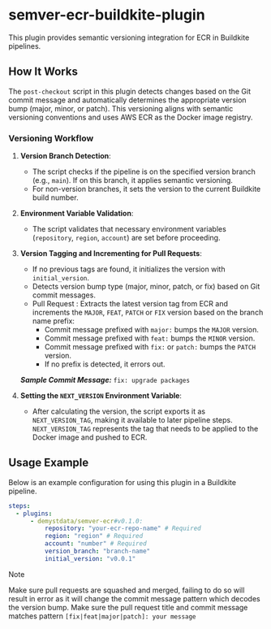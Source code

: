 # semver-ecr-buildkite-plugin
This plugin provides semantic versioning integration for ECR in Buildkite pipelines.

## How It Works

The `post-checkout` script in this plugin detects changes based on the Git commit message and automatically determines the appropriate version bump (major, minor, or patch). This versioning aligns with semantic versioning conventions and uses AWS ECR as the Docker image registry. 

### Versioning Workflow

1. **Version Branch Detection**: 
   - The script checks if the pipeline is on the specified version branch (e.g., `main`). If on this branch, it applies semantic versioning.
   - For non-version branches, it sets the version to the current Buildkite build number.

2. **Environment Variable Validation**: 
   - The script validates that necessary environment variables (`repository`, `region`, `account`) are set before proceeding.

3. **Version Tagging and Incrementing for Pull Requests**:
   - If no previous tags are found, it initializes the version with `initial_version`.
   - Detects version bump type (major, minor, patch, or fix) based on Git commit messages.
   - Pull Request : Extracts the latest version tag from ECR and increments the `MAJOR`, `FEAT`, `PATCH` or `FIX` version based on the branch name prefix:
     - Commit message prefixed with `major:` bumps the `MAJOR` version.
     - Commit message prefixed with `feat:` bumps the `MINOR` version.
     - Commit message prefixed with `fix:` or `patch:` bumps the `PATCH` version.
     - If no prefix is detected, it errors out.

   ***Sample Commit Message:***
      `fix: upgrade packages`

4. **Setting the `NEXT_VERSION` Environment Variable**:
   - After calculating the version, the script exports it as `NEXT_VERSION_TAG`, making it available to later pipeline steps. `NEXT_VERSION_TAG` represents the tag that needs to be applied to the Docker image and pushed to ECR.

## Usage Example

Below is an example configuration for using this plugin in a Buildkite pipeline.

```yaml
steps:
  - plugins:
      - demystdata/semver-ecr#v0.1.0:
          repository: "your-ecr-repo-name" # Required
          region: "region" # Required
          account: "number" # Required
          version_branch: "branch-name"
          initial_version: "v0.0.1"
```

> [!NOTE]
> Make sure pull requests are squashed and merged, failing to do so will result in error as it will change the commit message pattern which decodes the version bump.
> Make sure the pull request title and commit message matches pattern `[fix|feat|major|patch]: your message`